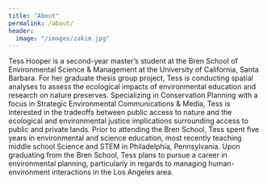 ```yaml
---
title: "About"
permalink: /about/
header:
  image: "/images/zakim.jpg"
---
```


Tess Hooper is a second-year master’s student at the Bren School of Environmental Science & Management at the University of California, Santa Barbara. For her graduate thesis group project, Tess is conducting spatial analyses to assess the ecological impacts of environmental education and research on nature preserves. Specializing in Conservation Planning with a focus in Strategic Environmental Communications & Media, Tess is interested in the tradeoffs between public access to nature and the ecological and environmental justice implications surrounding access to public and private lands. Prior to attending the Bren School, Tess spent five years in environmental and science education, most recently teaching middle school Science and STEM in Philadelphia, Pennsylvania. Upon graduating from the Bren School, Tess plans to pursue a career in environmental planning, particularly in regards to managing human-environment interactions in the Los Angeles area.

